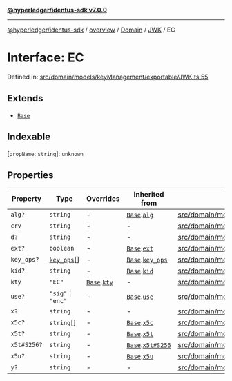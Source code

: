 [**@hyperledger/identus-sdk v7.0.0**](../../../../../../README.md)

***

[@hyperledger/identus-sdk](../../../../../../README.md) / [overview](../../../../../README.md) / [Domain](../../../README.md) / [JWK](../README.md) / EC

# Interface: EC

Defined in: [src/domain/models/keyManagement/exportable/JWK.ts:55](https://github.com/hyperledger/identus-edge-agent-sdk-ts/blob/96423ee84b124a31ce63036d9d623d1cb73a13c2/src/domain/models/keyManagement/exportable/JWK.ts#L55)

## Extends

- [`Base`](Base.md)

## Indexable

\[`propName`: `string`\]: `unknown`

## Properties

| Property | Type | Overrides | Inherited from | Defined in |
| ------ | ------ | ------ | ------ | ------ |
| <a id="alg"></a> `alg?` | `string` | - | [`Base`](Base.md).[`alg`](Base.md#alg) | [src/domain/models/keyManagement/exportable/JWK.ts:31](https://github.com/hyperledger/identus-edge-agent-sdk-ts/blob/96423ee84b124a31ce63036d9d623d1cb73a13c2/src/domain/models/keyManagement/exportable/JWK.ts#L31) |
| <a id="crv"></a> `crv` | `string` | - | - | [src/domain/models/keyManagement/exportable/JWK.ts:58](https://github.com/hyperledger/identus-edge-agent-sdk-ts/blob/96423ee84b124a31ce63036d9d623d1cb73a13c2/src/domain/models/keyManagement/exportable/JWK.ts#L58) |
| <a id="d"></a> `d?` | `string` | - | - | [src/domain/models/keyManagement/exportable/JWK.ts:60](https://github.com/hyperledger/identus-edge-agent-sdk-ts/blob/96423ee84b124a31ce63036d9d623d1cb73a13c2/src/domain/models/keyManagement/exportable/JWK.ts#L60) |
| <a id="ext"></a> `ext?` | `boolean` | - | [`Base`](Base.md).[`ext`](Base.md#ext) | [src/domain/models/keyManagement/exportable/JWK.ts:33](https://github.com/hyperledger/identus-edge-agent-sdk-ts/blob/96423ee84b124a31ce63036d9d623d1cb73a13c2/src/domain/models/keyManagement/exportable/JWK.ts#L33) |
| <a id="key_ops"></a> `key_ops?` | [`key_ops`](../type-aliases/key_ops.md)[] | - | [`Base`](Base.md).[`key_ops`](Base.md#key_ops) | [src/domain/models/keyManagement/exportable/JWK.ts:35](https://github.com/hyperledger/identus-edge-agent-sdk-ts/blob/96423ee84b124a31ce63036d9d623d1cb73a13c2/src/domain/models/keyManagement/exportable/JWK.ts#L35) |
| <a id="kid"></a> `kid?` | `string` | - | [`Base`](Base.md).[`kid`](Base.md#kid) | [src/domain/models/keyManagement/exportable/JWK.ts:37](https://github.com/hyperledger/identus-edge-agent-sdk-ts/blob/96423ee84b124a31ce63036d9d623d1cb73a13c2/src/domain/models/keyManagement/exportable/JWK.ts#L37) |
| <a id="kty"></a> `kty` | `"EC"` | [`Base`](Base.md).[`kty`](Base.md#kty) | - | [src/domain/models/keyManagement/exportable/JWK.ts:56](https://github.com/hyperledger/identus-edge-agent-sdk-ts/blob/96423ee84b124a31ce63036d9d623d1cb73a13c2/src/domain/models/keyManagement/exportable/JWK.ts#L56) |
| <a id="use"></a> `use?` | `"sig"` \| `"enc"` | - | [`Base`](Base.md).[`use`](Base.md#use) | [src/domain/models/keyManagement/exportable/JWK.ts:41](https://github.com/hyperledger/identus-edge-agent-sdk-ts/blob/96423ee84b124a31ce63036d9d623d1cb73a13c2/src/domain/models/keyManagement/exportable/JWK.ts#L41) |
| <a id="x"></a> `x?` | `string` | - | - | [src/domain/models/keyManagement/exportable/JWK.ts:62](https://github.com/hyperledger/identus-edge-agent-sdk-ts/blob/96423ee84b124a31ce63036d9d623d1cb73a13c2/src/domain/models/keyManagement/exportable/JWK.ts#L62) |
| <a id="x5c"></a> `x5c?` | `string`[] | - | [`Base`](Base.md).[`x5c`](Base.md#x5c) | [src/domain/models/keyManagement/exportable/JWK.ts:43](https://github.com/hyperledger/identus-edge-agent-sdk-ts/blob/96423ee84b124a31ce63036d9d623d1cb73a13c2/src/domain/models/keyManagement/exportable/JWK.ts#L43) |
| <a id="x5t"></a> `x5t?` | `string` | - | [`Base`](Base.md).[`x5t`](Base.md#x5t) | [src/domain/models/keyManagement/exportable/JWK.ts:45](https://github.com/hyperledger/identus-edge-agent-sdk-ts/blob/96423ee84b124a31ce63036d9d623d1cb73a13c2/src/domain/models/keyManagement/exportable/JWK.ts#L45) |
| <a id="x5ts256"></a> `x5t#S256?` | `string` | - | [`Base`](Base.md).[`x5t#S256`](Base.md#x5ts256) | [src/domain/models/keyManagement/exportable/JWK.ts:47](https://github.com/hyperledger/identus-edge-agent-sdk-ts/blob/96423ee84b124a31ce63036d9d623d1cb73a13c2/src/domain/models/keyManagement/exportable/JWK.ts#L47) |
| <a id="x5u"></a> `x5u?` | `string` | - | [`Base`](Base.md).[`x5u`](Base.md#x5u) | [src/domain/models/keyManagement/exportable/JWK.ts:49](https://github.com/hyperledger/identus-edge-agent-sdk-ts/blob/96423ee84b124a31ce63036d9d623d1cb73a13c2/src/domain/models/keyManagement/exportable/JWK.ts#L49) |
| <a id="y"></a> `y?` | `string` | - | - | [src/domain/models/keyManagement/exportable/JWK.ts:64](https://github.com/hyperledger/identus-edge-agent-sdk-ts/blob/96423ee84b124a31ce63036d9d623d1cb73a13c2/src/domain/models/keyManagement/exportable/JWK.ts#L64) |
